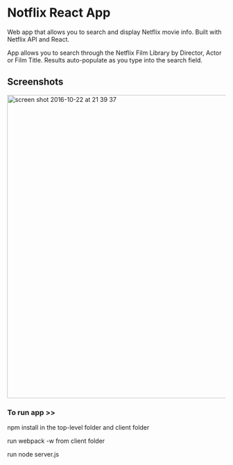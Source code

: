 # Notflix React App

Web app that allows you to search and display Netflix movie info. Built with Netflix API and React.

App allows you to search through the Netflix Film Library by Director, Actor or Film Title. 
Results auto-populate as you type into the search field.


## Screenshots


<img width="700" alt="screen shot 2016-10-22 at 21 39 37" src="https://cloud.githubusercontent.com/assets/17990363/19622364/2137e578-98a0-11e6-9b4b-32cdded05d6c.png">





### To run app >> 

npm install in the top-level folder and client folder

run webpack -w from client folder

run node server.js

